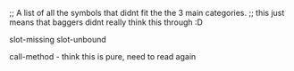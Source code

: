 ;; A list of all the symbols that didnt fit the the 3 main categories.
;; this just means that baggers didnt really think this through :D

slot-missing
slot-unbound

call-method - think this is pure, need to read again

